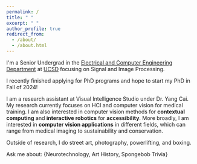 ```yaml
---
permalink: /
title: " "
excerpt: " "
author_profile: true
redirect_from: 
  - /about/
  - /about.html
---
```


I'm a Senior Undergrad in the [Electrical and Computer Engineering Department](https://www.ece.ucsd.edu/) at [UCSD](https://ucsd.edu) focusing on Signal and Image Processing. 

I recently finished applying for PhD programs and hope to start my PhD in Fall of 2024! 

I am a research assistant at Visual Intelligence Studio under Dr. Yang Cai. My research currently focuses on HCI and computer vision for medical training. I am also interested in computer vision methods for **contextual computing** and **interactive robotics** for **accessibility**. More broadly, I am interested in **computer vision applications** in different fields, which can range from medical imaging to sustainability and conservation. 

Outside of research, I do street art, photography, powerlifting, and boxing. 

Ask me about: {Neurotechnology, Art History, Spongebob Trivia}
